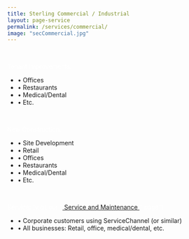 ```yaml
---
title: Sterling Commercial / Industrial
layout: page-service
permalink: /services/commercial/
image: "secCommercial.jpg"
---
```


<br>
<p style="color: #fff; text-transform: none;"> Tenant Improvements: </p>

- &#8226; Offices
- &#8226; Restaurants
- &#8226; Medical/Dental
- &#8226; Etc.

<br>
<p style="color: #fff; text-transform: none;"> New Construction:</p>

- &#8226; Site Development
- &#8226; Retail 
- &#8226; Offices
- &#8226; Restaurants
- &#8226; Medical/Dental
- &#8226; Etc.

<br>
<p style="color: #fff; text-transform: none;"> Service: (visit our "<a href="http://secseattle.com/services/service-maintenance)"> Service and Maintenance </a>" page") </p>

- &#8226; Corporate customers using ServiceChannel (or similar)
- &#8226; All businesses: Retail, office, medical/dental, etc.

